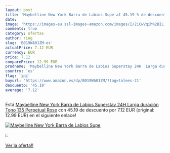 ```yaml
---
layout: post
title: 'Maybelline New York Barra de Labios Supe al 45.19 % de descuento'
date: 
image: 'https://images-eu.ssl-images-amazon.com/images/I/21CwVqih%2BIL._SL200_.jpg'
comments: true
category: ofertas
author: ring
slug: 'B019WA01ZM-es'
actualPrice: 7.12 EUR
currency: EUR
price: 7.12
comparePrice: 12.99 EUR
prodname: 'Maybelline New York Barra de Labios Superstay 24H  Larga duración   Tono 135 Perpetual Rose'
country: 'es'
flag: '🇪🇸'
buyurl: 'https://www.amazon.es/dp/B019WA01ZM/?tag=tolees-21'
descuento: '45.19'
average: '7.12'
---
```


Está [Maybelline New York Barra de Labios Superstay 24H  Larga duración   Tono 135 Perpetual Rose](https://www.amazon.es/dp/B019WA01ZM/?tag=tolees-21) con 45.19 de descuento por 7.12 EUR (original: 12.99 EUR) en el siguiente enlace!

[![Maybelline New York Barra de Labios Supe](https://images-eu.ssl-images-amazon.com/images/I/21CwVqih%2BIL._SL200_.jpg)](https://www.amazon.es/dp/B019WA01ZM/?tag=tolees-21)

ℹ️:


[Ver la oferta!!](https://www.amazon.es/dp/B019WA01ZM/?tag=tolees-21)
